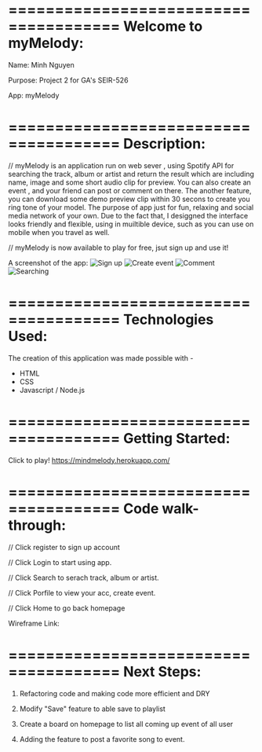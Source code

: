 ======================================
Welcome to myMelody:
======================================

Name: Minh Nguyen 

Purpose: Project 2 for GA's SEIR-526

App: myMelody

======================================
Description:
======================================

// myMelody is an application run on web sever , using Spotify API for searching the track, album or artist and return the result which are including name, image and some short audio clip for preview. You can also create an event , and your friend can post or comment on there. The another feature, you can download some demo preview clip within 30 secons to create you ring tone of your model. The purpose of app just for fun, relaxing and social media network of your own. Due to the fact that, I desiggned the interface looks friendly and flexible, using in muiltible device, such as you can use on mobile when you travel as well.

// myMelody is now available to play for free, jsut sign up and use it!

A screenshot of the app:
   ![Sign up](https://i.imgur.com/tw2Cykh.png)
   ![Create event](https://i.imgur.com/GsZWbhR.png)
   ![Comment](https://i.imgur.com/RDSC4RR.png)
   ![Searching](https://i.imgur.com/I7ZdaiB.png)

======================================
Technologies Used:
======================================

The creation of this application was made possible with - 

 - HTML
 - CSS
 - Javascript / Node.js

======================================
Getting Started:
======================================

Click to play!
https://mindmelody.herokuapp.com/

======================================
Code walk-through:
======================================

// Click register to sign up account

// Click Login to start using app.

// Click Search to serach track, album or artist.

// Click Porfile to view your acc, create event. 

// Click Home to go back homepage

Wireframe Link:


======================================
Next Steps:
======================================

1. Refactoring code and making code more efficient and DRY

2. Modify "Save" feature to able save to playlist

3. Create a board on homepage to list all coming up event of all user

4. Adding the feature to post a favorite song to event. 
